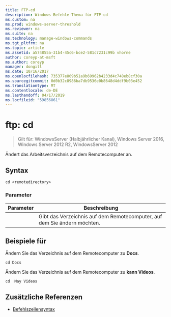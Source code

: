 ```yaml
---
title: FTP-cd
description: Windows-Befehle-Thema für FTP-cd
ms.custom: na
ms.prod: windows-server-threshold
ms.reviewer: na
ms.suite: na
ms.technology: manage-windows-commands
ms.tgt_pltfrm: na
ms.topic: article
ms.assetid: a574855a-31b4-45c6-bce2-581c7231c99b vhorne
author: coreyp-at-msft
ms.author: coreyp
manager: dongill
ms.date: 10/16/2017
ms.openlocfilehash: 735377e809b51a9b69962b4233d4c748eb8cf30a
ms.sourcegitcommit: 0d0b32c8986ba7db9536e0b8648d4ddf9b03e452
ms.translationtype: MT
ms.contentlocale: de-DE
ms.lasthandoff: 04/17/2019
ms.locfileid: "59856861"
---
```

# <a name="ftp-cd"></a>ftp: cd

>Gilt für: WindowsServer (Halbjährlicher Kanal), Windows Server 2016, Windows Server 2012 R2, WindowsServer 2012

Ändert das Arbeitsverzeichnis auf dem Remotecomputer an.   
## <a name="syntax"></a>Syntax  
```  
cd <remotedirectory>  
```  
### <a name="parameters"></a>Parameter  
|Parameter|Beschreibung|  
|-------|--------|  
|<remotedirectory>|Gibt das Verzeichnis auf dem Remotecomputer, auf dem Sie ändern möchten.|  
## <a name="BKMK_Examples"></a>Beispiele für  
Ändern Sie das Verzeichnis auf dem Remotecomputer zu **Docs**.  
```  
cd Docs  
```  
Ändern Sie das Verzeichnis auf dem Remotecomputer zu **kann Videos**.  
```  
cd  May Videos  
```  
## <a name="additional-references"></a>Zusätzliche Referenzen  
-   [Befehlszeilensyntax](command-line-syntax-key.md)  
